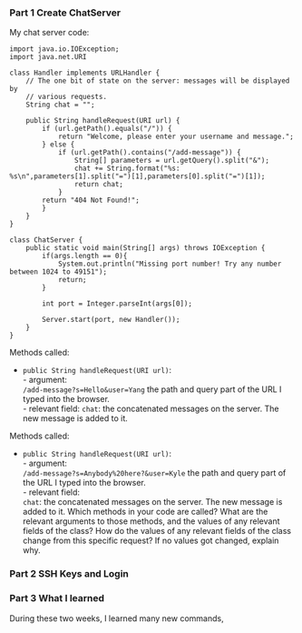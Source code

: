 ### Part 1 Create ChatServer
My chat server code: 

    import java.io.IOException;
    import java.net.URI
    
    class Handler implements URLHandler {
        // The one bit of state on the server: messages will be displayed by
        // various requests.
        String chat = "";

        public String handleRequest(URI url) {
            if (url.getPath().equals("/")) {
                return "Welcome, please enter your username and message.";
            } else {
                if (url.getPath().contains("/add-message")) {
                    String[] parameters = url.getQuery().split("&");
                    chat += String.format("%s: %s\n",parameters[1].split("=")[1],parameters[0].split("=")[1]);
                    return chat;
                }
            return "404 Not Found!";
            }
        }
    }

    class ChatServer {
        public static void main(String[] args) throws IOException {
            if(args.length == 0){
                System.out.println("Missing port number! Try any number between 1024 to 49151");
                return;
            }

            int port = Integer.parseInt(args[0]);

            Server.start(port, new Handler());
        }
    }

Methods called:  
- `public String handleRequest(URI url)`:  
      - argument:  
          `/add-message?s=Hello&user=Yang` the path and query part of the URL I typed into the browser.   
      - relevant field: 
          `chat`: the concatenated messages on the server. The new message is added to it. 
  
Methods called:   
- `public String handleRequest(URI url)`:   
      - argument:   
          `/add-message?s=Anybody%20here?&user=Kyle` the path and query part of the URL I typed into the browser.   
      - relevant field:   
          `chat`: the concatenated messages on the server. The new message is added to it. 
Which methods in your code are called?
What are the relevant arguments to those methods, and the values of any relevant fields of the class?
How do the values of any relevant fields of the class change from this specific request? If no values got changed, explain why.

### Part 2 SSH Keys and Login

### Part 3 What I learned
During these two weeks, I learned many new commands,
